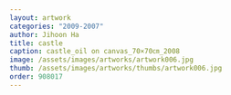 ```yaml
---
layout: artwork
categories: "2009-2007"
author: Jihoon Ha
title: castle
caption: castle_oil on canvas_70×70㎝_2008
image: /assets/images/artworks/artwork006.jpg
thumb: /assets/images/artworks/thumbs/artwork006.jpg
order: 908017
---
```

